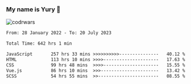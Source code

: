 ### My name is Yury 👋 
![codrwars](https://www.codewars.com/users/litury/badges/micro) 


<!--START_SECTION:waka-->

```txt
From: 28 January 2022 - To: 20 July 2023

Total Time: 642 hrs 1 min

JavaScript       257 hrs 33 mins >>>>>>>>>>---------------   40.12 %
HTML             113 hrs 10 mins >>>>---------------------   17.63 %
CSS              99 hrs 48 mins  >>>>---------------------   15.55 %
Vue.js           86 hrs 10 mins  >>>----------------------   13.42 %
SCSS             54 hrs 55 mins  >>-----------------------   08.55 %
```

<!--END_SECTION:waka-->

